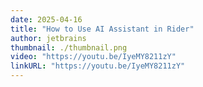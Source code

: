 ```yaml
---
date: 2025-04-16
title: "How to Use AI Assistant in Rider"
author: jetbrains
thumbnail: ./thumbnail.png
video: "https://youtu.be/IyeMY8211zY"
linkURL: "https://youtu.be/IyeMY8211zY"
---
```

